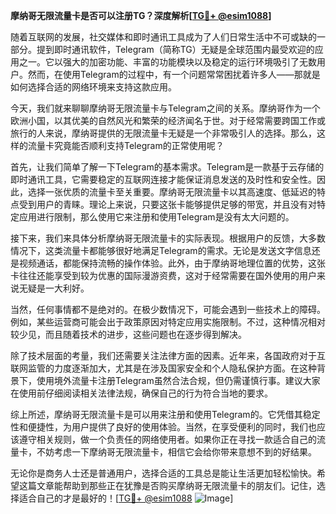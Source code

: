 **摩纳哥无限流量卡是否可以注册TG？深度解析[[TG💪+ @esim1088](https://t.me/s/esim1088)]**

随着互联网的发展，社交媒体和即时通讯工具成为了人们日常生活中不可或缺的一部分。提到即时通讯软件，Telegram（简称TG）无疑是全球范围内最受欢迎的应用之一。它以强大的加密功能、丰富的功能模块以及稳定的运行环境吸引了无数用户。然而，在使用Telegram的过程中，有一个问题常常困扰着许多人——那就是如何选择合适的网络环境来支持这款应用。

今天，我们就来聊聊摩纳哥无限流量卡与Telegram之间的关系。摩纳哥作为一个欧洲小国，以其优美的自然风光和繁荣的经济闻名于世。对于经常需要跨国工作或旅行的人来说，摩纳哥提供的无限流量卡无疑是一个非常吸引人的选择。那么，这样的流量卡究竟能否顺利支持Telegram的正常使用呢？

首先，让我们简单了解一下Telegram的基本需求。Telegram是一款基于云存储的即时通讯工具，它需要稳定的互联网连接才能保证消息发送的及时性和安全性。因此，选择一张优质的流量卡至关重要。摩纳哥无限流量卡以其高速度、低延迟的特点受到用户的青睐。理论上来说，只要这张卡能够提供足够的带宽，并且没有对特定应用进行限制，那么使用它来注册和使用Telegram是没有太大问题的。

接下来，我们来具体分析摩纳哥无限流量卡的实际表现。根据用户的反馈，大多数情况下，这类流量卡都能够很好地满足Telegram的需求。无论是发送文字信息还是视频通话，都能保持流畅的操作体验。此外，由于摩纳哥地理位置的优势，这张卡往往还能享受到较为优惠的国际漫游资费，这对于经常需要在国外使用的用户来说无疑是一大利好。

当然，任何事情都不是绝对的。在极少数情况下，可能会遇到一些技术上的障碍。例如，某些运营商可能会出于政策原因对特定应用实施限制。不过，这种情况相对较少见，而且随着技术的进步，这些问题也在逐步得到解决。

除了技术层面的考量，我们还需要关注法律方面的因素。近年来，各国政府对于互联网监管的力度逐渐加大，尤其是在涉及国家安全和个人隐私保护方面。在这种背景下，使用境外流量卡注册Telegram虽然合法合规，但仍需谨慎行事。建议大家在使用前仔细阅读相关法律法规，确保自己的行为符合当地的要求。

综上所述，摩纳哥无限流量卡是可以用来注册和使用Telegram的。它凭借其稳定性和便捷性，为用户提供了良好的使用体验。当然，在享受便利的同时，我们也应该遵守相关规则，做一个负责任的网络使用者。如果你正在寻找一款适合自己的流量卡，不妨考虑一下摩纳哥无限流量卡，相信它会给你带来意想不到的好结果。

无论你是商务人士还是普通用户，选择合适的工具总是能让生活更加轻松愉快。希望这篇文章能帮助到那些正在犹豫是否购买摩纳哥无限流量卡的朋友们。记住，选择适合自己的才是最好的！[[TG💪+ @esim1088](https://t.me/s/esim1088) ![Image](https://i.postimg.cc/4NQfJmqS/Snipaste-2025-05-13-00-14-12.png)]